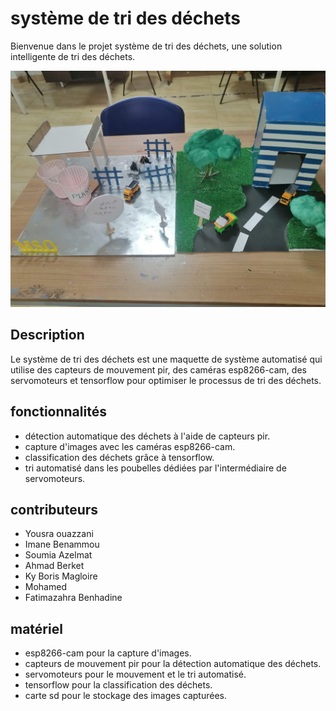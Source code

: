 # système de tri des déchets

Bienvenue dans le projet système de tri des déchets, une solution intelligente de tri des déchets.


![Aperçu du Projet](https://github.com/Ibenammou/tri_de_dechets/blob/master/pic%20of%20maq.jpg)



## Description

Le système de tri des déchets est une maquette de système automatisé qui utilise des capteurs de mouvement pir, des caméras esp8266-cam, des servomoteurs et tensorflow pour optimiser le processus de tri des déchets.

## fonctionnalités

- détection automatique des déchets à l'aide de capteurs pir.
- capture d'images avec les caméras esp8266-cam.
- classification des déchets grâce à tensorflow.
- tri automatisé dans les poubelles dédiées par l'intermédiaire de servomoteurs.

## contributeurs

- Yousra ouazzani
-  Imane Benammou
- Soumia Azelmat
- Ahmad Berket
- Ky Boris Magloire
- Mohamed
- Fatimazahra Benhadine

## matériel

- esp8266-cam pour la capture d'images.
- capteurs de mouvement pir pour la détection automatique des déchets.
- servomoteurs pour le mouvement et le tri automatisé.
- tensorflow pour la classification des déchets.
- carte sd pour le stockage des images capturées.

